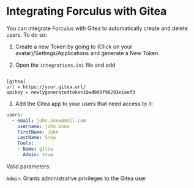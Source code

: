 Integrating Forculus with Gitea
===============================

You can integrate Forculus with Gitea to automatically create and delete users. To do so:

1. Create a new Token by going to (Click on your avatar)/Settings/Applications and generate a New Token.

1. Open the `integrations.ini` file and add

```

[gitea]
url = https://your.gitea.url/
apikey = newlygeneratedtoken10wd9d9f90293eieef3

```

1. Add the Gitea app to your users that need access to it:


```yaml
users:
  - email: john.snow@mail.com
    username: john.snow
    FirstName: John
    LastName: Snow
    Tools:
    - Name: gitea
      Admin: true
```
Valid parameters:

`Admin`: Grants administrative privileges to the Gitea user
